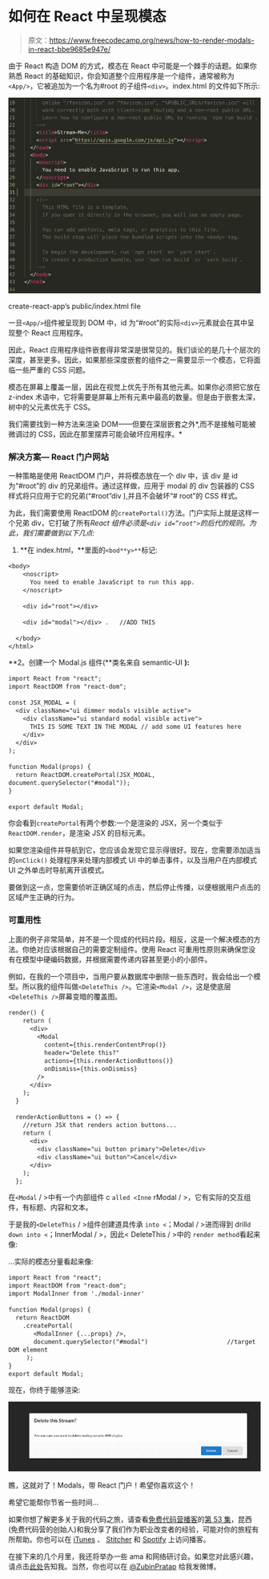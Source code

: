 # 如何在 React 中呈现模态

> 原文：<https://www.freecodecamp.org/news/how-to-render-modals-in-react-bbe9685e947e/>

由于 React 构造 DOM 的方式，模态在 React 中可能是一个棘手的话题。如果你熟悉 React 的基础知识，你会知道整个应用程序是一个组件，通常被称为`<App/>`，它被追加为一个名为#root 的子组件`<div>`。index.html 的文件如下所示:

![0*Oyb_sJ8t8xI4n7A3](img/732f536645b3c774a7d30fec8a18d974.png)

create-react-app’s public/index.html file

一旦`<App/>`组件被呈现到 DOM 中，id 为“#root”的实际`<div>`元素就会在其中呈现整个 React 应用程序。

因此，React 应用程序组件嵌套得非常深是很常见的。我们谈论的是几十个层次的深度，甚至更多。因此，如果那些深度嵌套的组件之一需要显示一个模态，它将面临一些严重的 CSS 问题。

模态在屏幕上覆盖一层，因此在视觉上优先于所有其他元素。如果你必须把它放在 z-index 术语中，它将需要是屏幕上所有元素中最高的数量。但是由于嵌套太深，树中的父元素优先于 CSS。

我们需要找到一种方法来渲染 DOM——但要在深层嵌套之外*,而不是接触可能被微调过的 CSS，因此在那里摆弄可能会破坏应用程序。*

### **解决方案— React 门户网站**

一种策略是使用 ReactDOM 门户，并将模态放在一个 div 中，该 div 是 id 为“#root”的 div 的兄弟组件。通过这样做，应用于 modal 的 div 包装器的 CSS 样式将只应用于它的兄弟(“#root”div ),并且不会破坏“# root”的 CSS 样式。

为此，我们需要使用 ReactDOM 的`createPortal()`方法。门户实际上就是这样一个兄弟 div，它打破了所有*React 组件必须是`<div id=”root">`的后代的规则。为此，我们需要做到以下几点:*

1.  **在 index.html，**里面的`<bod**y>**`标记:

```
<body>
    <noscript>
      You need to enable JavaScript to run this app.
    </noscript>

    <div id="root"></div>

    <div id="modal"></div> .   //ADD THIS

  </body>
</html>
```

**2。创建一个 Modal.js 组件(**类名来自 semantic-UI **):**

```
import React from "react";
import ReactDOM from "react-dom";

const JSX_MODAL = (
  <div className="ui dimmer modals visible active">  
    <div className="ui standard modal visible active">
      THIS IS SOME TEXT IN THE MODAL // add some UI features here
    </div>
  </div>
);

function Modal(props) {
  return ReactDOM.createPortal(JSX_MODAL, document.querySelector("#modal"));
}

export default Modal;
```

你会看到`createPortal`有两个参数:一个是渲染的 JSX，另一个类似于`ReactDOM.render`，是渲染 JSX 的目标元素。

如果您渲染组件并导航到它，您应该会发现它显示得很好。现在，您需要添加适当的`onClick()` 处理程序来处理内部模式 UI 中的单击事件，以及当用户在内部模式 UI 之外单击时导航离开该模式。

要做到这一点，您需要侦听正确区域的点击，然后停止传播，以便根据用户点击的区域产生正确的行为。

### **可重用性**

上面的例子非常简单，并不是一个现成的代码片段。相反，这是一个解决模态的方法。你绝对应该根据自己的需要定制组件。使用 React 可重用性原则来确保您没有在模型中硬编码数据，并根据需要传递内容甚至更小的小部件。

例如，在我的一个项目中，当用户要从数据库中删除一些东西时，我会给出一个模型。所以我的组件叫做`<DeleteThis />`。它渲染`<Modal />`，这是使底层`<DeleteThis />`屏幕变暗的覆盖图。

```
render() {
    return (
      <div>
        <Modal
          content={this.renderContentProp()}   
          header="Delete this?"                
          actions={this.renderActionButtons()}
          onDismiss={this.onDismiss}
        />
      </div>
    );
  }

  renderActionButtons = () => {
    //return JSX that renders action buttons...
    return (
      <div>
        <div className="ui button primary">Delete</div>
        <div className="ui button">Cancel</div>
      </div>
    );
  };
```

在`<Modal` / >中有一个内部组件 c `alled <Inne` rModal / >，它有实际的交互组件，有标题、内容和文本。

于是我的`<DeleteThis` / >组件创建道具传承 `into <`；Modal / >进而得到 drill`d down into <`；InnerModal / >，因此< DeleteThis / >中的 `render method`看起来像:

…实际的模态分量看起来像:

```
import React from "react";
import ReactDOM from "react-dom";
import ModalInner from './modal-inner'

function Modal(props) {
  return ReactDOM
    .createPortal(
       <ModalInner {...props} />,
       document.querySelector("#modal")                      //target DOM element
     );
}
export default Modal;
```

现在，你终于能够渲染:

![0*5JKvjljbrEzTxnNa](img/b32c6a501926af983ef11a4724561c32.png)

瞧，这就对了！Modals，带 React 门户！希望你喜欢这个！

希望它能帮你节省一些时间…

如果你想了解更多关于我的代码之旅，请查看[免费代码营播客](http://podcast.freecodecamp.org/)的[第 53 集](http://podcast.freecodecamp.org/53-zubin-pratap-from-lawyer-to-developer)，昆西(免费代码营的创始人)和我分享了我们作为职业改变者的经验，可能对你的旅程有所帮助。你也可以在 [iTunes](https://itunes.apple.com/au/podcast/ep-53-zubin-pratap-from-lawyer-to-developer/id1313660749?i=1000431046274&mt=2) 、 [Stitcher](https://www.stitcher.com/podcast/freecodecamp-podcast/e/59201373?autoplay=true) 和 [Spotify](https://open.spotify.com/episode/4lG0RGpzriG5vXRMgza05C) 上访问播客。

在接下来的几个月里，我还将举办一些 ama 和网络研讨会。如果您对此感兴趣，请点击[此处](http://www.matchfitmastery.com/)告知我。当然，你也可以在 [@ZubinPratap](https://twitter.com/zubinpratap) 给我发微博。